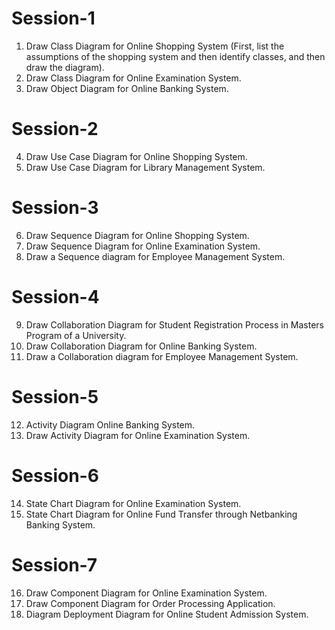 # Session-1 

1. Draw Class Diagram for Online Shopping System (First, list the assumptions of the 
shopping system and then identify classes, and then draw the diagram). 
2. Draw Class Diagram for Online Examination System. 
3. Draw Object Diagram for Online Banking System. 

# Session-2 

4. Draw Use Case Diagram for Online Shopping System. 
5. Draw Use Case Diagram for Library Management System. 

# Session-3 

6. Draw Sequence Diagram for Online Shopping System. 
7. Draw Sequence Diagram for Online Examination System. 
8. Draw a Sequence diagram for Employee Management System. 

# Session-4 

9. Draw Collaboration Diagram for Student Registration Process in Masters Program of 
a University. 
10. Draw Collaboration Diagram for Online Banking System. 
11. Draw a Collaboration diagram for Employee Management System. 

# Session-5 

12. Activity Diagram Online Banking System. 
13. Draw Activity Diagram for Online Examination System. 

# Session-6 

14. State Chart Diagram for Online Examination System. 
15. State Chart Diagram for Online Fund Transfer through Netbanking Banking System. 

# Session-7 

16. Draw Component Diagram for Online Examination System. 
17. Draw Component Diagram for Order Processing Application. 
18. Diagram Deployment Diagram for Online Student Admission System.